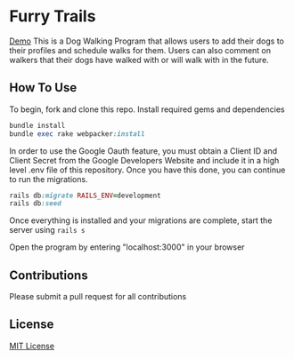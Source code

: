 # Furry Trails
[Demo](https://youtu.be/fnvZS7TgpLo)
This is a Dog Walking Program that allows users to add their dogs to their profiles and schedule walks for them.
Users can also comment on walkers that their dogs have walked with or will walk with in the future. 

## How To Use

To begin, fork and clone this repo. 
Install required gems and dependencies
```ruby
bundle install
bundle exec rake webpacker:install
``` 
In order to use the Google Oauth feature, you must obtain a Client ID and Client Secret from the Google Developers Website and include it in a high level .env file of this repository. Once you have this done, you can continue to run the migrations.
```ruby
rails db:migrate RAILS_ENV=development
rails db:seed
```

Once everything is installed and your migrations are complete, start the server using ```rails s```

Open the program by entering "localhost:3000" in your browser


## Contributions

Please submit a pull request for all contributions


## License

[MIT License](https://github.com/Janaeq/dogs/blob/master/LICENSE)
